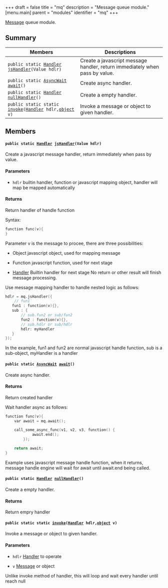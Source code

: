 +++
draft = false
title = "mq"
description = "Message queue module."
[menu.main]
parent = "modules"
identifier = "mq"
+++

[Message](#d6/db7/interfaceMessage) queue module.

## Summary

 Members                        | Descriptions                                
--------------------------------|---------------------------------------------
`public static `[`Handler`](#da/d85/interfaceHandler)` `[`jsHandler`](#dd/dbd/namespacemq_1a5ad6cd9f9ec59edab1abd1a8c6cac229)`(Value hdlr)`            | Create a javascript message handler, return immediately when pass by value.
`public static `[`AsyncWait`](#d7/ded/classAsyncWait)` `[`await`](#dd/dbd/namespacemq_1aaa3477ed3695f5da7f9916db0becc6fb)`()`            | Create async handler.
`public static `[`Handler`](#da/d85/interfaceHandler)` `[`nullHandler`](#dd/dbd/namespacemq_1a61c7dcb771bac38c446e827460e550cc)`()`            | Create a empty handler.
`public static static `[`invoke`](#dd/dbd/namespacemq_1a208188a99c118c1a4bb1a99febcd3c32)`(`[`Handler`](#da/d85/interfaceHandler)` hdlr,`[`object`](#db/d38/interfaceobject)` v)`            | Invoke a message or object to given handler.

## Members

#### `public static `[`Handler`](#da/d85/interfaceHandler)` `[`jsHandler`](#dd/dbd/namespacemq_1a5ad6cd9f9ec59edab1abd1a8c6cac229)`(Value hdlr)` 

Create a javascript message handler, return immediately when pass by value.

#### Parameters
* `hdlr` builtin handler, function or javascript mapping object, handler will map be mapped automatically 

#### Returns
Return handler of handle function

Syntax: 
```cpp
function func(v){
}
```
 Parameter v is the message to procee, there are three possibilities:

* Object javascript object, used for mapping message

* Function javascript function, used for next stage

* [Handler](#da/d85/interfaceHandler) Builtin handler for next stage No return or other result will finish message processing.

Use message mapping handler to handle nested logic as follows: 
```cpp
hdlr = mq.jsHandler({
    // fun1
   fun1 : function(v){},
   sub : {
       // sub.fun2 or sub/fun2
       fun2 : function(v){},
       // sub.hdlr or sub/hdlr
       hdlr: myHandler
   }
});
```
 In the example, fun1 and fun2 are normal javascript handle function, sub is a sub-object, myHandler is a handler

#### `public static `[`AsyncWait`](#d7/ded/classAsyncWait)` `[`await`](#dd/dbd/namespacemq_1aaa3477ed3695f5da7f9916db0becc6fb)`()` 

Create async handler.

#### Returns
Return created handler

Wait handler async as follows: 
```cpp
function func(v){
    var await = mq.await();

    call_some_async_func(v1, v2, v3, function() {
            await.end();
        });

    return await;
}
```
 Example uses javascript message handle function, when it returns, message handle engine will wait for await until await.end being called.

#### `public static `[`Handler`](#da/d85/interfaceHandler)` `[`nullHandler`](#dd/dbd/namespacemq_1a61c7dcb771bac38c446e827460e550cc)`()` 

Create a empty handler.

#### Returns
Return empry handler

#### `public static static `[`invoke`](#dd/dbd/namespacemq_1a208188a99c118c1a4bb1a99febcd3c32)`(`[`Handler`](#da/d85/interfaceHandler)` hdlr,`[`object`](#db/d38/interfaceobject)` v)` 

Invoke a message or object to given handler.

#### Parameters
* `hdlr` [Handler](#da/d85/interfaceHandler) to operate 

* `v` [Message](#d6/db7/interfaceMessage) or object

Unlike invoke method of handler, this will loop and wait every handler until reach null

